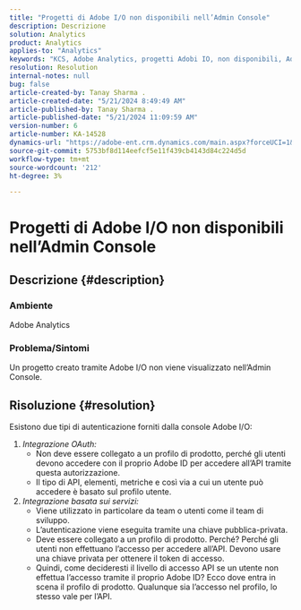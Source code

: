 ```yaml
---
title: "Progetti di Adobe I/O non disponibili nell’Admin Console"
description: Descrizione
solution: Analytics
product: Analytics
applies-to: "Analytics"
keywords: "KCS, Adobe Analytics, progetti Adobi IO, non disponibili, Admin Console, integrazione OAuth, integrazione basata sui servizi"
resolution: Resolution
internal-notes: null
bug: false
article-created-by: Tanay Sharma .
article-created-date: "5/21/2024 8:49:49 AM"
article-published-by: Tanay Sharma .
article-published-date: "5/21/2024 11:09:59 AM"
version-number: 6
article-number: KA-14528
dynamics-url: "https://adobe-ent.crm.dynamics.com/main.aspx?forceUCI=1&pagetype=entityrecord&etn=knowledgearticle&id=fbce010f-4f17-ef11-9f8a-6045bd006b25"
source-git-commit: 5753bf8d114eefcf5e11f439cb4143d84c224d5d
workflow-type: tm+mt
source-wordcount: '212'
ht-degree: 3%

---
```


# Progetti di Adobe I/O non disponibili nell’Admin Console

## Descrizione {#description}


### Ambiente

Adobe Analytics

### Problema/Sintomi

Un progetto creato tramite Adobe I/O non viene visualizzato nell’Admin Console.


## Risoluzione {#resolution}


Esistono due tipi di autenticazione forniti dalla console Adobe I/O:

1. *Integrazione OAuth:*
   - Non deve essere collegato a un profilo di prodotto, perché gli utenti devono accedere con il proprio Adobe ID per accedere all’API tramite questa autorizzazione.
   - Il tipo di API, elementi, metriche e così via a cui un utente può accedere è basato sul profilo utente.
2. *Integrazione basata sui servizi:*
   - Viene utilizzato in particolare da team o utenti come il team di sviluppo.
   - L’autenticazione viene eseguita tramite una chiave pubblica-privata.
   - Deve essere collegato a un profilo di prodotto. Perché? Perché gli utenti non effettuano l’accesso per accedere all’API. Devono usare una chiave privata per ottenere il token di accesso.
   - Quindi, come decideresti il livello di accesso API se un utente non effettua l’accesso tramite il proprio Adobe ID? Ecco dove entra in scena il profilo di prodotto. Qualunque sia l’accesso nel profilo, lo stesso vale per l’API.

